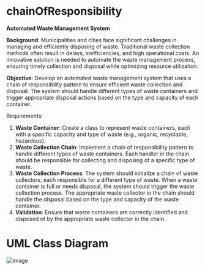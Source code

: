 # chainOfResponsibility

**Automated Waste Management System**

**Background**: Municipalities and cities face significant challenges in managing and efficiently disposing of waste. Traditional waste collection methods often result in delays, inefficiencies, and high operational costs. An innovative solution is needed to automate the waste management process, ensuring timely collection and disposal while optimizing resource utilization.

**Objective**: Develop an automated waste management system that uses a chain of responsibility pattern to ensure efficient waste collection and disposal. The system should handle different types of waste containers and trigger appropriate disposal actions based on the type and capacity of each container.

Requirements:
1. **Waste Container**: Create a class to represent waste containers, each with a specific capacity and type of waste (e.g., organic, recyclable, hazardous).
2. **Waste Collection Chain**: Implement a chain of responsibility pattern to handle different types of waste containers. Each handler in the chain should be responsible for collecting and disposing of a specific type of waste.
3. **Waste Collection Process**: The system should initialize a chain of waste collectors, each responsible for a different type of waste. When a waste container is full or needs disposal, the system should trigger the waste collection process. The appropriate waste collector in the chain should handle the disposal based on the type and capacity of the waste container.
4. **Validation**: Ensure that waste containers are correctly identified and disposed of by the appropriate waste collector in the chain.



# UML Class Diagram

![image](https://github.com/user-attachments/assets/3b4ca800-2bfc-40fb-97cb-6c9fb8aa3319)

